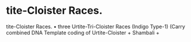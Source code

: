 # tite-Cloister Races.

tite-Cloister Races.
• three Urtite-Tri-Cloister Races (Indigo Type-1)
(Carry combined DNA Template coding of Urtite-Cloister + Shambali +